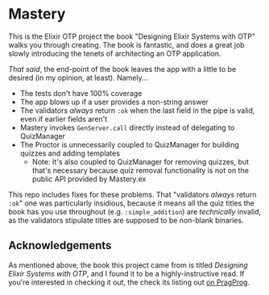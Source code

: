 # Mastery

This is the Elixir OTP project the book "Designing Elixir Systems with OTP" walks you through creating. The book is fantastic, and does a great job slowly introducing the tenets of architecting an OTP application.

_That said_, the end-point of the book leaves the app with a little to be desired (in my opinion, at least). Namely...

- The tests don't have 100% coverage
- The app blows up if a user provides a non-string answer
- The validators _always_ return `:ok` when the last field in the pipe is valid, even if earlier fields aren't
- Mastery invokes `GenServer.call` directly instead of delegating to QuizManager
- The Proctor is unnecessarily coupled to QuizManager for building quizzes and adding templates
  - Note: It's also coupled to QuizManager for removing quizzes, but that's necessary because quiz removal functionality is not on the public API provided by Mastery.ex

This repo includes fixes for these problems. That "validators _always_ return `:ok`" one was particularly insidious, because it means all the quiz titles the book has you use throughout (e.g. `:simple_addition`) are _technically_ invalid, as the validators stipulate titles are supposed to be non-blank binaries.

## Acknowledgements

As mentioned above, the book this project came from is titled _Designing Elixir Systems with OTP_, and I found it to be a highly-instructive read. If you're interested in checking it out, the check its listing out [on PragProg](https://pragprog.com/book/jgotp/designing-elixir-systems-with-otp).
